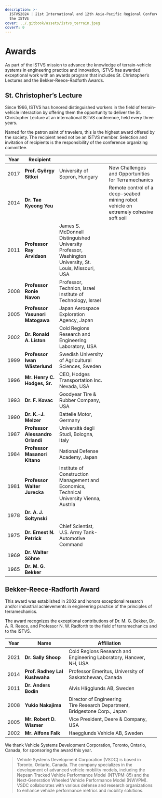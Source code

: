 ```yaml
---
description: >-
  ISTVS2024 | 21st International and 12th Asia-Pacific Regional Conference of
  the ISTVS
cover: ../.gitbook/assets/istvs_terrain.jpeg
coverY: 0
---
```


# Awards

As part of the ISTVS mission to advance the knowledge of terrain-vehicle systems in engineering practice and innovation, ISTVS has awarded exceptional work with an awards program that includes St. Christopher’s Lectures and the Bekker-Reece-Radforth Awards.

## St. Christopher’s Lecture

Since 1966, ISTVS has honored distinguished workers in the field of terrain-vehicle interaction by offering them the opportunity to deliver the St. Christopher Lecture at an international ISTVS conference, held every three years.

Named for the patron saint of travelers, this is the highest award offered by the society. The recipient need not be an ISTVS member. Selection and invitation of recipients is the responsibility of the conference organizing committee.

<table data-column-title-hidden data-view="cards"><thead><tr><th>Year</th><th>Recipient</th><th></th><th></th></tr></thead><tbody><tr><td>2017</td><td><strong>Prof. György Sitkei</strong></td><td>University of Sopron, Hungary</td><td>New Challenges and Opportunities for Terramechanics</td></tr><tr><td>2014</td><td><strong>Dr. Tae Kyeong Yeu</strong></td><td></td><td>Remote control of a deep-seabed mining robot vehicle on extremely cohesive soft soil</td></tr><tr><td>2011</td><td><strong>Professor Ray Arvidson</strong></td><td>James S. McDonnell Distinguished University Professor, Washington University, St. Louis, Missouri, USA</td><td></td></tr><tr><td>2008</td><td><strong>Professor Ronie Navon</strong></td><td>Professor, Technion, Israel Institute of Technology, Israel</td><td></td></tr><tr><td>2005</td><td><strong>Professor Yasunori Matogawa</strong></td><td>Japan Aerospace Exploration Agency, Japan</td><td></td></tr><tr><td>2002</td><td><strong>Dr. Ronald A. Liston</strong></td><td>Cold Regions Research and Engineering Laboratory, USA</td><td></td></tr><tr><td>1999</td><td><strong>Professor Iwan Wästerlund</strong></td><td>Swedish University of Agricultural Sciences, Sweden</td><td></td></tr><tr><td>1996</td><td><strong>Mr. Henry C. Hodges, Sr.</strong></td><td>CEO, Hodges Transportation Inc. Nevada, USA</td><td></td></tr><tr><td>1993</td><td><strong>Dr. F. Kovac</strong></td><td>Goodyear Tire &#x26; Rubber Company, USA</td><td></td></tr><tr><td>1990</td><td><strong>Dr. K.-J. Melzer</strong></td><td>Battelle Motor, Germany</td><td></td></tr><tr><td>1987</td><td><strong>Professor Alessandro Orlandi</strong></td><td>Università degli Studi, Bologna, Italy</td><td></td></tr><tr><td>1984</td><td><strong>Professor Masanori Kitano</strong></td><td>National Defense Academy, Japan</td><td></td></tr><tr><td>1981</td><td><strong>Professor Walter Jurecka</strong></td><td>Institute of Construction Management and Economics, Technical University Vienna, Austria</td><td></td></tr><tr><td>1978</td><td><strong>Dr. A. J. Soltynski</strong></td><td></td><td></td></tr><tr><td>1975</td><td><strong>Dr. Ernest N. Petrick</strong></td><td>Chief Scientist, U.S. Army Tank-Automotive Command</td><td></td></tr><tr><td>1969</td><td><strong>Dr. Walter Söhne</strong></td><td></td><td></td></tr><tr><td>1965</td><td><strong>Dr. M. G. Bekker</strong></td><td></td><td></td></tr></tbody></table>

## Bekker-Reece-Radforth Award&#x20;

This award was established in 2002 and honors exceptional research and/or industrial achievements in engineering practice of the principles of terramechanics.

The award recognizes the exceptional contributions of Dr. M. G. Bekker, Dr. A. R. Reece, and Professor N. W. Radforth to the field of terramechanics and to the ISTVS.

<table data-column-title-hidden data-view="cards"><thead><tr><th>Year</th><th>Name</th><th>Affiliation</th><th data-hidden data-card-cover data-type="files"></th></tr></thead><tbody><tr><td>2021</td><td><strong>Dr. Sally Shoop</strong></td><td>Cold Regions Research and Engineering Laboratory, Hanover, NH, USA</td><td></td></tr><tr><td>2014</td><td><strong>Prof. Radhey Lal Kushwaha</strong></td><td>Professor Emeritus, University of Saskatchewan, Canada</td><td></td></tr><tr><td>2011</td><td><strong>Dr. Anders Bodin</strong></td><td>Alvis Hägglunds AB, Sweden</td><td></td></tr><tr><td>2008</td><td><strong>Yukio Nakajima</strong></td><td>Director of Engineering<br>Tire Research Department, Bridgestone Corp., Japan</td><td></td></tr><tr><td>2005</td><td><strong>Mr. Robert D. Wismer</strong></td><td>Vice President, Deere &#x26; Company, USA</td><td></td></tr><tr><td>2002</td><td><strong>Mr. Alfons Falk</strong></td><td>Haegglunds Vehicle AB, Sweden</td><td></td></tr></tbody></table>

We thank Vehicle Systems Development Corporation, Toronto, Ontario, Canada, for sponsoring the award this year.

> Vehicle Systems Development Corporation (VSDC) is based in Toronto, Ontario, Canada. The company specializes in the development of advanced vehicle mobility models, including the Nepean Tracked Vehicle Performance Model (NTVPM-85) and the Next-Generation Wheeled Vehicle Performance Model (NWVPM). VSDC collaborates with various defense and research organizations to enhance vehicle performance metrics and mobility solutions.
